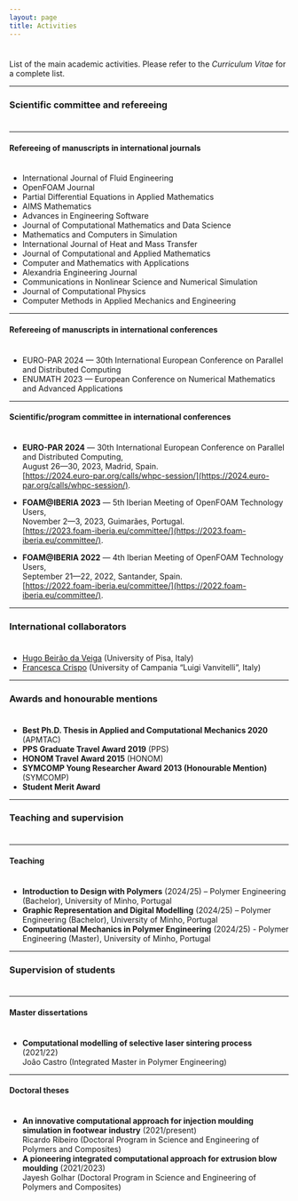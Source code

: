 ```yaml
---
layout: page
title: Activities
---
```


<p style="margin-bottom:1cm;"></p>

<div class="message">
  List of the main academic activities. Please refer to the <i>Curriculum Vitae</i> for a complete list.
</div>

---

### Scientific committee and refereeing

<p style="margin-bottom:1cm;"></p>

---

#### Refereeing of manuscripts in international journals

<p style="margin-bottom:1cm;"></p>

- International Journal of Fluid Engineering
- OpenFOAM Journal
- Partial Differential Equations in Applied Mathematics
- AIMS Mathematics
- Advances in Engineering Software
- Journal of Computational Mathematics and Data Science
- Mathematics and Computers in Simulation
- International Journal of Heat and Mass Transfer
- Journal of Computational and Applied Mathematics
- Computer and Mathematics with Applications
- Alexandria Engineering Journal
- Communications in Nonlinear Science and Numerical Simulation
- Journal of Computational Physics
- Computer Methods in Applied Mechanics and Engineering

---

#### Refereeing of manuscripts in international conferences

<p style="margin-bottom:1cm;"></p>

- EURO-PAR 2024 — 30th International European Conference on Parallel and Distributed Computing
- ENUMATH 2023 — European Conference on Numerical Mathematics and Advanced Applications

---

#### Scientific/program committee in international conferences

<p style="margin-bottom:1cm;"></p>

- **EURO-PAR 2024** — 30th International European Conference on Parallel and Distributed Computing,\
August 26—30, 2023, Madrid, Spain.\
[https://2024.euro-par.org/calls/whpc-session/](https://2024.euro-par.org/calls/whpc-session/).

- **FOAM@IBERIA 2023** — 5th Iberian Meeting of OpenFOAM Technology Users,\
November 2—3, 2023, Guimarães, Portugal.\
[https://2023.foam-iberia.eu/committee/](https://2023.foam-iberia.eu/committee/).

- **FOAM@IBERIA 2022** — 4th Iberian Meeting of OpenFOAM Technology Users,\
September 21—22, 2022, Santander, Spain.\
[https://2022.foam-iberia.eu/committee/](https://2022.foam-iberia.eu/committee/).

---

### International collaborators

<p style="margin-bottom:1cm;"></p>

- [Hugo Beirão da Veiga](https://people.dm.unipi.it/beiraodaveiga/) (University of Pisa, Italy)
- [Francesca Crispo](https://www.distabif.unicampania.it/dipartimento/docenti?MATRICOLA=083137) (University of Campania “Luigi Vanvitelli”, Italy)

---

### Awards and honourable mentions

<p style="margin-bottom:1cm;"></p>

- **Best Ph.D. Thesis in Applied and Computational Mechanics 2020** (APMTAC)
- **PPS Graduate Travel Award 2019** (PPS)
- **HONOM Travel Award 2015** (HONOM)
- **SYMCOMP Young Researcher Award 2013 (Honourable Mention)** (SYMCOMP)
- **Student Merit Award**

---

### Teaching and supervision

<p style="margin-bottom:1cm;"></p>

---

#### Teaching

<p style="margin-bottom:1cm;"></p>

- **Introduction to Design with Polymers** (2024/25) – Polymer Engineering (Bachelor), University of Minho, Portugal
- **Graphic Representation and Digital Modelling** (2024/25) – Polymer Engineering (Bachelor), University of Minho, Portugal
- **Computational Mechanics in Polymer Engineering** (2024/25) - Polymer Engineering (Master), University of Minho, Portugal

---

### Supervision of students

<p style="margin-bottom:1cm;"></p>

---

#### Master dissertations

<p style="margin-bottom:1cm;"></p>

- **Computational modelling of selective laser sintering process** (2021/22)\
João Castro (Integrated Master in Polymer Engineering)

---

#### Doctoral theses

<p style="margin-bottom:1cm;"></p>

- **An innovative computational approach for injection moulding simulation in footwear industry** (2021/present)\
Ricardo Ribeiro (Doctoral Program in Science and Engineering of Polymers and Composites)
- **A pioneering integrated computational approach for extrusion blow moulding** (2021/2023)\
Jayesh Golhar (Doctoral Program in Science and Engineering of Polymers and Composites)
